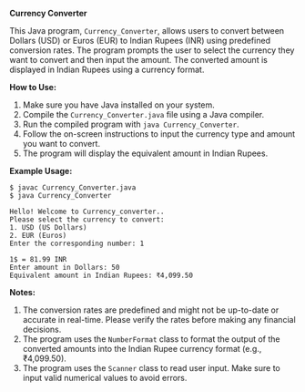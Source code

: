 **Currency Converter**

This Java program, `Currency_Converter`, allows users to convert between Dollars (USD) or Euros (EUR) to Indian Rupees (INR) using predefined conversion rates. The program prompts the user to select the currency they want to convert and then input the amount. The converted amount is displayed in Indian Rupees using a currency format.

**How to Use:**

1. Make sure you have Java installed on your system.
2. Compile the `Currency_Converter.java` file using a Java compiler.
3. Run the compiled program with `java Currency_Converter`.
4. Follow the on-screen instructions to input the currency type and amount you want to convert.
5. The program will display the equivalent amount in Indian Rupees.

**Example Usage:**

```
$ javac Currency_Converter.java
$ java Currency_Converter

Hello! Welcome to Currency_converter..
Please select the currency to convert:
1. USD (US Dollars)
2. EUR (Euros)
Enter the corresponding number: 1

1$ = 81.99 INR
Enter amount in Dollars: 50
Equivalent amount in Indian Rupees: ₹4,099.50
```

**Notes:**

1. The conversion rates are predefined and might not be up-to-date or accurate in real-time. Please verify the rates before making any financial decisions.
2. The program uses the `NumberFormat` class to format the output of the converted amounts into the Indian Rupee currency format (e.g., ₹4,099.50).
3. The program uses the `Scanner` class to read user input. Make sure to input valid numerical values to avoid errors.



